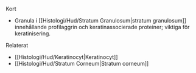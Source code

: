 Kort
- Granula i [[Histologi/Hud/Stratum Granulosum|stratum granulosum]] innehållande profilaggrin och keratinassocierade proteiner; viktiga för keratinisering.

Relaterat
- [[Histologi/Hud/Keratinocyt|Keratinocyt]]
- [[Histologi/Hud/Stratum Corneum|Stratum corneum]]

